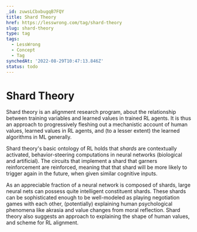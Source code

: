 ```yaml
---
_id: zuwsLCbxbugqB7FQY
title: Shard Theory
href: https://lesswrong.com/tag/shard-theory
slug: shard-theory
type: tag
tags:
  - LessWrong
  - Concept
  - Tag
synchedAt: '2022-08-29T10:47:13.846Z'
status: todo
---
```


# Shard Theory

Shard theory is an alignment research program, about the relationship between training variables and learned values in trained RL agents. It is thus an approach to progressively fleshing out a mechanistic account of human values, learned values in RL agents, and (to a lesser extent) the learned algorithms in ML generally.

Shard theory's basic ontology of RL holds that *shards* are contextually activated, behavior-steering computations in neural networks (biological and artificial). The circuits that implement a shard that garners reinforcement are reinforced, meaning that that shard will be more likely to trigger again in the future, when given similar cognitive inputs.

As an appreciable fraction of a neural network is composed of shards, large neural nets can possess quite intelligent constituent shards. These shards can be sophisticated enough to be well-modeled as playing negotiation games with each other, (potentially) explaining human psychological phenomena like akrasia and value changes from moral reflection. Shard theory also suggests an approach to explaining the shape of human values, and scheme for RL alignment.
